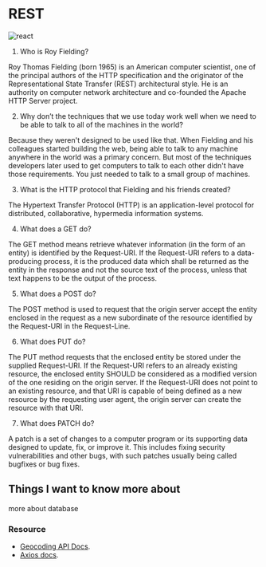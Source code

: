 # REST
![react](https://ms314006.github.io/static/b7a8f321b0bbc07ca9b9d22a7a505ed5/97b31/React.jpg)

1. Who is Roy Fielding?

Roy Thomas Fielding (born 1965) is an American computer scientist, one of the principal authors of the HTTP specification and the originator of the Representational State Transfer (REST) architectural style. He is an authority on computer network architecture and co-founded the Apache HTTP Server project.

2. Why don’t the techniques that we use today work well when we need to be able to talk to all of the machines in the world?

Because they weren't designed to be used like that. When Fielding and his colleagues started building the web, being able to talk to any machine anywhere in the world was a primary concern. But most of the techniques developers later used to get computers to talk to each other didn't have those requirements. You just needed to talk to a small group of machines.

3. What is the HTTP protocol that Fielding and his friends created? 

The Hypertext Transfer Protocol (HTTP) is an application-level protocol for distributed, collaborative, hypermedia information systems.

4. What does a GET do?

The GET method means retrieve whatever information (in the form of an entity) is identified by the Request-URI. If the Request-URI refers to a data-producing process, it is the produced data which shall be returned as the entity in the response and not the source text of the process, unless that text happens to be the output of the process.

5. What does a POST do?

The POST method is used to request that the origin server accept the entity enclosed in the request as a new subordinate of the resource identified by the Request-URI in the Request-Line.

6. What does PUT do?

The PUT method requests that the enclosed entity be stored under the supplied Request-URI. If the Request-URI refers to an already existing resource, the enclosed entity SHOULD be considered as a modified version of the one residing on the origin server. If the Request-URI does not point to an existing resource, and that URI is capable of being defined as a new resource by the requesting user agent, the origin server can create the resource with that URI.

7. What does PATCH do?

A patch is a set of changes to a computer program or its supporting data designed to update, fix, or improve it. This includes fixing security vulnerabilities and other bugs, with such patches usually being called bugfixes or bug fixes.

## Things I want to know more about

more about database


### Resource
* [Geocoding API Docs](https://locationiq.com/).
* [Axios docs](https://www.npmjs.com/package/axios).


